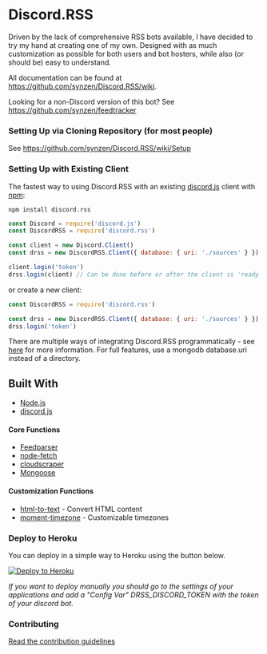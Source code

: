 # Discord.RSS
Driven by the lack of comprehensive RSS bots available, I have decided to try my hand at creating one of my own. Designed with as much customization as possible for both users and bot hosters, while also (or should be) easy to understand.

All documentation can be found at https://github.com/synzen/Discord.RSS/wiki.

Looking for a non-Discord version of this bot? See https://github.com/synzen/feedtracker

### Setting Up via Cloning Repository (for most people)

See https://github.com/synzen/Discord.RSS/wiki/Setup

### Setting Up with Existing Client

The fastest way to using Discord.RSS with an existing [discord.js](https://github.com/discordjs/discord.js) client with [npm](https://www.npmjs.com/package/discord.rss):


```
npm install discord.rss
```

```js
const Discord = require('discord.js')
const DiscordRSS = require('discord.rss')

const client = new Discord.Client()
const drss = new DiscordRSS.Client({ database: { uri: './sources' } }) // File-based sources instead of Mongo

client.login('token')
drss.login(client) // Can be done before or after the client is 'ready'
```
or create a new client:
```js
const DiscordRSS = require('discord.rss')

const drss = new DiscordRSS.Client({ database: { uri: './sources' } }) // Optional config overrides
drss.login('token')
```
There are multiple ways of integrating Discord.RSS programmatically - see [here](https://github.com/synzen/Discord.RSS/wiki/Use-with-Existing-Bot) for more information. For full features, use a mongodb database.uri instead of a directory.


## Built With		
* [Node.js](https://nodejs.org/en/)		
* [discord.js](https://www.npmjs.com/package/discord.js)

#### Core Functions
 * [Feedparser](https://www.npmjs.com/package/feedparser)		
 * [node-fetch](https://www.npmjs.com/package/node-fetch)
 * [cloudscraper](https://www.npmjs.com/package/cloudscraper)
 * [Mongoose](https://www.npmjs.com/package/mongoose)

#### Customization Functions
 * [html-to-text](https://www.npmjs.com/package/html-to-text) - Convert HTML content
 * [moment-timezone](https://www.npmjs.com/package/moment-timezone) - Customizable timezones

### Deploy to Heroku

You can deploy in a simple way to Heroku using the button below.

[![Deploy to Heroku](https://www.herokucdn.com/deploy/button.png)](https://heroku.com/deploy)

*If you want to deploy manually you should go to the settings of your applications and add a "Config Var" DRSS_DISCORD_TOKEN with the token of your discord bot.*

### Contributing

[Read the contribution guidelines](https://github.com/synzen/Discord.RSS/blob/dev-web/CONTRIBUTING.md)
